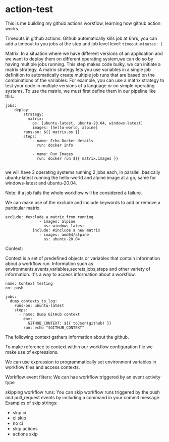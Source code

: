 # action-test

This is me building my github actions workflow, learning how github action works.

Timeouts in github actions:
Github automatically kills job at 6hrs, you can add a timeout to you jobs at the step and job level level:
``` timeout-minutes: 1 ```

Matrix:
In a situation where we have different versions of an application and we want to deploy them on different operating system,we can do so by having multiple jobs running.  This step makes code bulky, we can initiate a matrix strategy. A matrix strategy lets you use variables in a single job definition to automatically create multiple job runs that are based on the combinations of the variables. For example, you can use a matrix strategy to test your code in multiple versions of a language or on simple operating systems. To use the matrix, we must first define them in our pipeline like this:

```
jobs:
    deploy:
        strategy: 
          matrix: 
            os: [ubuntu-latest, ubuntu-20.04, windows-latest]
            images: [hello-world, alpine]
        runs-on: ${{ matrix.os }}
        steps:
            - name: Echo Docker details
              run: docker info

            - name: Run Images
              run: docker run ${{ matrix.images }}


```

we will have 3 operating systems running 2 jobs each, in parallel. basically ubuntu-latest running the hello-world and alpine image at a go, same for windows-latest and ubuntu-20.04.

Note: if a job fails the whole workflow will be considered a failure.

We can make use of the exclude and include keywords to add or remove a particular matrix.

```
exclude: #exclude a matrix from running
               - images: alpine
                 os: windows-latest
            include: #include a new matrix
               - images: amd64/alpine
                 os: ubuntu-20.04
```

Context: 

Context is a set of predefined objects or variables that contain information about a workflow run. Information such as environments,events,variables,secrets,jobs,steps and other variety of information. It's a way to access information about a workflow.

```
name: Context testing
on: push

jobs:
  dump_contexts_to_log:
    runs-on: ubuntu-latest
    steps:
      - name: Dump GitHub context
        env:
          GITHUB_CONTEXT: ${{ toJson(github) }}
        run: echo "$GITHUB_CONTEXT"
```
The following context gathers information about the github. 

 To make reference to context within our workflow configuration file we make use of expressions.

We can use expression to programmatically set environment variables in workflow files and access contexts. 

Workflow event filters:
We can hae workflow triggered by an event activity type

skipping workflow runs:
You can skip workflow runs triggered by the push and pull_request events by including a command in your commit message. Examples of skip strings:

- skip ci
- ci skip
- no ci
- skip actions
- actions skip